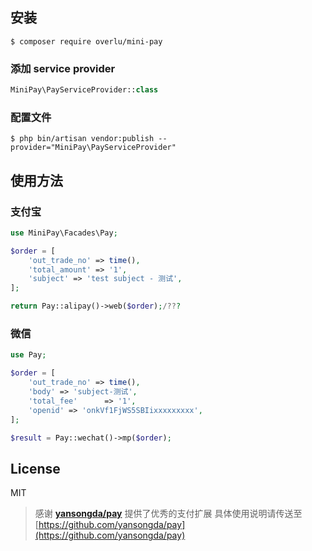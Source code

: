 ## 安装

```Shell
$ composer require overlu/mini-pay
```

### 添加 service provider

```PHP
MiniPay\PayServiceProvider::class
```

### 配置文件

```Shell
$ php bin/artisan vendor:publish --provider="MiniPay\PayServiceProvider"
```

## 使用方法

### 支付宝

```PHP
use MiniPay\Facades\Pay;

$order = [
    'out_trade_no' => time(),
    'total_amount' => '1',
    'subject' => 'test subject - 测试',
];

return Pay::alipay()->web($order);/???

```

### 微信

```PHP
use Pay;

$order = [
    'out_trade_no' => time(),
    'body' => 'subject-测试',
    'total_fee'      => '1',
    'openid' => 'onkVf1FjWS5SBIixxxxxxxxx',
];

$result = Pay::wechat()->mp($order);

```

## License

MIT

> 感谢 **[yansongda/pay](https://github.com/yansongda/pay)** 提供了优秀的支付扩展
> 具体使用说明请传送至 [https://github.com/yansongda/pay](https://github.com/yansongda/pay)